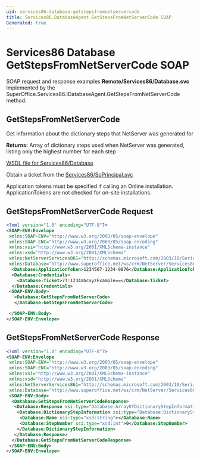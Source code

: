 ```yaml
---
uid: services86-database-getstepsfromnetservercode
title: Services86.DatabaseAgent.GetStepsFromNetServerCode SOAP
Generated: true
---
```


# Services86 Database GetStepsFromNetServerCode SOAP

SOAP request and response examples **Remote/Services86/Database.svc**
Implemented by the <see cref="M:SuperOffice.Services86.IDatabaseAgent.GetStepsFromNetServerCode">SuperOffice.Services86.IDatabaseAgent.GetStepsFromNetServerCode</see> method.

## GetStepsFromNetServerCode

Get information about the dictionary steps that NetServer was generated for


**Returns:** Array of dictionary steps used when NetServer was generated, listing only the highest number for each step


[WSDL file for Services86/Database](../Services86-Database.md)

Obtain a ticket from the [Services86/SoPrincipal.svc](../SoPrincipal/index.md)

Application tokens must be specified if calling an Online installation. ApplicationTokens are not checked for on-site installations.

## GetStepsFromNetServerCode Request

```xml
<?xml version="1.0" encoding="UTF-8"?>
<SOAP-ENV:Envelope
 xmlns:SOAP-ENV="http://www.w3.org/2003/05/soap-envelope"
 xmlns:SOAP-ENC="http://www.w3.org/2003/05/soap-encoding"
 xmlns:xsi="http://www.w3.org/2001/XMLSchema-instance"
 xmlns:xsd="http://www.w3.org/2001/XMLSchema"
 xmlns:NetServerServices861="http://schemas.microsoft.com/2003/10/Serialization/"
 xmlns:Database="http://www.superoffice.net/ws/crm/NetServer/Services86">
  <Database:ApplicationToken>1234567-1234-9876</Database:ApplicationToken>
  <Database:Credentials>
    <Database:Ticket>7T:1234abcxyzExample==</Database:Ticket>
  </Database:Credentials>
 <SOAP-ENV:Body>
   <Database:GetStepsFromNetServerCode>
   </Database:GetStepsFromNetServerCode>

 </SOAP-ENV:Body>
</SOAP-ENV:Envelope>

```


## GetStepsFromNetServerCode Response

```xml
<?xml version="1.0" encoding="UTF-8"?>
<SOAP-ENV:Envelope
 xmlns:SOAP-ENV="http://www.w3.org/2003/05/soap-envelope"
 xmlns:SOAP-ENC="http://www.w3.org/2003/05/soap-encoding"
 xmlns:xsi="http://www.w3.org/2001/XMLSchema-instance"
 xmlns:xsd="http://www.w3.org/2001/XMLSchema"
 xmlns:NetServerServices861="http://schemas.microsoft.com/2003/10/Serialization/"
 xmlns:Database="http://www.superoffice.net/ws/crm/NetServer/Services86">
 <SOAP-ENV:Body>
  <Database:GetStepsFromNetServerCodeResponse>
   <Database:Response xsi:type="Database:ArrayOfDictionaryStepInformation">
    <Database:DictionaryStepInformation xsi:type="Database:DictionaryStepInformation">
     <Database:Name xsi:type="xsd:string"></Database:Name>
     <Database:StepNumber xsi:type="xsd:int">0</Database:StepNumber>
    </Database:DictionaryStepInformation>
   </Database:Response>
  </Database:GetStepsFromNetServerCodeResponse>
 </SOAP-ENV:Body>
</SOAP-ENV:Envelope>

```


